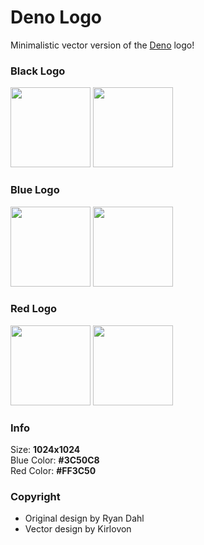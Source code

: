 # Deno Logo
Minimalistic vector version of the [Deno](https://github.com/denoland/deno) logo!

### Black Logo
<p align="left">
	<img src="https://kirlovon.github.io/Deno-Logo/Exported/SVG/Deno-1.svg" width="128" height="128">
	<img src="https://kirlovon.github.io/Deno-Logo/Exported/SVG/Deno-2.svg" width="128" height="128">
</p>


### Blue Logo
<p align="left">
	<img src="https://kirlovon.github.io/Deno-Logo/Exported/SVG/Deno-Blue-1.svg" width="128" height="128">
	<img src="https://kirlovon.github.io/Deno-Logo/Exported/SVG/Deno-Blue-2.svg" width="128" height="128">
</p>

### Red Logo
<p align="left">
	<img src="https://kirlovon.github.io/Deno-Logo/Exported/SVG/Deno-Red-1.svg" width="128" height="128">
	<img src="https://kirlovon.github.io/Deno-Logo/Exported/SVG/Deno-Red-2.svg" width="128" height="128">
</p>

### Info
Size: **1024x1024** <br>
Blue Color: **#3C50C8** <br>
Red Color: **#FF3C50**

### Copyright
* Original design by Ryan Dahl
* Vector design by Kirlovon
